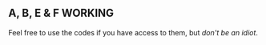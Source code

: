 ## A, B, E & F WORKING
Feel free to use the codes if you have access to them, but *don't be an idiot*.
